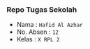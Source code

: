 ### Repo Tugas Sekolah
- Nama : <code>Hafid Al Azhar</code>
- No. Absen : <code>12</code>
- Kelas : <code>X RPL 2</code>